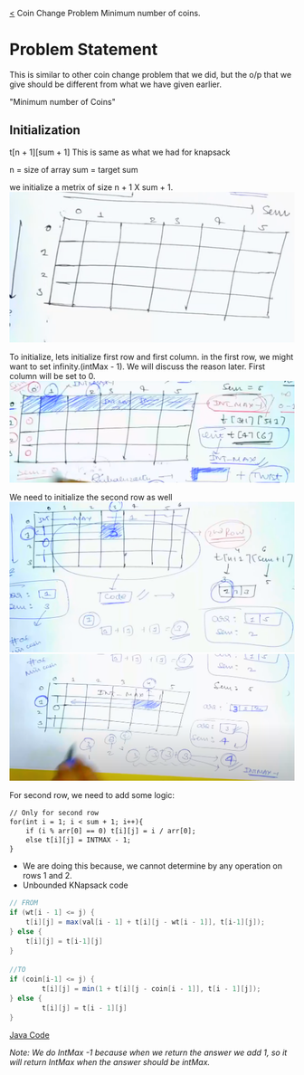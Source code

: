 [<](../Readme.md) Coin Change Problem Minimum number of coins.

# Problem Statement

This is similar to other coin change problem that we did, but the o/p that we give 
should be different from what we have given earlier.

"Minimum number of Coins"

## Initialization

t[n + 1][sum + 1] This is same as what we had for knapsack

n = size of array
sum = target sum

we initialize a metrix of size n + 1 X sum + 1.
![img.png](img.png)

To initialize, lets initialize first row and first column.
in the first row, we might want to set infinity.(intMax - 1). 
We will discuss the reason later.
First column will be set to 0.
![img_1.png](img_1.png)

We need to initialize the second row as well
![img_2.png](img_2.png)
![img_3.png](img_3.png)

For second row, we need to add some logic:

```
// Only for second row
for(int i = 1; i < sum + 1; i++){
    if (i % arr[0] == 0) t[i][j] = i / arr[0];
    else t[i][j] = INTMAX - 1;
}
```

- We are doing this because, we cannot determine by any operation on rows 1 and 2.
- Unbounded KNapsack code

```java
// FROM
if (wt[i - 1] <= j) {
    t[i][j] = max(val[i - 1] + t[i][j - wt[i - 1]], t[i-1][j]);     
} else {
    t[i][j] = t[i-1][j]
}

//TO
if (coin[i-1] <= j) {
        t[i][j] = min(1 + t[i][j - coin[i - 1]], t[i - 1][j]);
} else {
        t[i][j] = t[i - 1][j]
}
```

[Java Code](./src/CoinChange2.java)

_Note: We do IntMax -1 because when we return the answer we add 1, 
so it will return IntMax when the answer should be intMax._